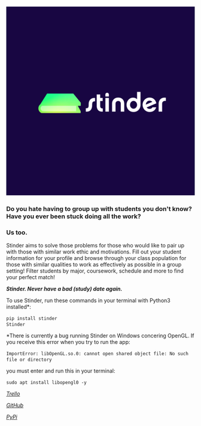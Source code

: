 ![](https://raw.githubusercontent.com/gibbons-eddie/Stinder/main/stinder/resources/images/IMG_4845.JPG)

<h3>Do you hate having to group up with students you don't know? Have you ever been stuck doing all the work?</h3>
<h3>Us too.</h3>

Stinder aims to solve those problems for those who would like to pair up with those with similar work ethic and motivations. Fill out your student information for your profile and browse through your class population for those with similar qualities to work as effectively as possible in a group setting! Filter students by major, coursework, schedule and more to find your perfect match!

***Stinder. Never have a bad (study) date again.***

To use Stinder, run these commands in your terminal with Python3 installed*: 

    pip install stinder
    Stinder

*There is currently a bug running Stinder on Windows concering OpenGL. If you receive this error when you try to run the app:

    ImportError: libOpenGL.so.0: cannot open shared object file: No such file or directory

you must enter and run this in your terminal:

    sudo apt install libopengl0 -y

[*Trello*](https://trello.com/b/WMZnG8PD/stinder)

[*GitHub*](https://github.com/gibbons-eddie/Stinder)

[*PyPi*](https://pypi.org/project/stinder/)
